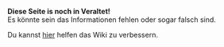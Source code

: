 **Diese Seite is noch in Veraltet!**<br>
Es könnte sein das Informationen fehlen oder sogar falsch sind.

Du kannst [hier](https://github.com/Star-Pedestal-Games/Starfall-Wiki) helfen das Wiki zu verbessern.